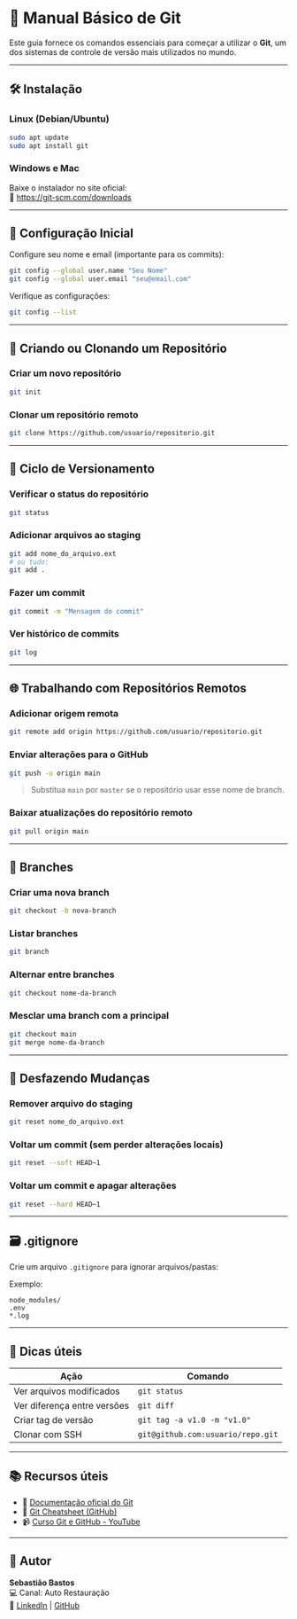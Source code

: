 # 📘 Manual Básico de Git

Este guia fornece os comandos essenciais para começar a utilizar o **Git**, um dos sistemas de controle de versão mais utilizados no mundo.

---

## 🛠️ Instalação

### Linux (Debian/Ubuntu)
```bash
sudo apt update
sudo apt install git
```

### Windows e Mac
Baixe o instalador no site oficial:  
🔗 https://git-scm.com/downloads

---

## 🔧 Configuração Inicial

Configure seu nome e email (importante para os commits):

```bash
git config --global user.name "Seu Nome"
git config --global user.email "seu@email.com"
```

Verifique as configurações:

```bash
git config --list
```

---

## 📂 Criando ou Clonando um Repositório

### Criar um novo repositório
```bash
git init
```

### Clonar um repositório remoto
```bash
git clone https://github.com/usuario/repositorio.git
```

---

## 🔄 Ciclo de Versionamento

### Verificar o status do repositório
```bash
git status
```

### Adicionar arquivos ao staging
```bash
git add nome_do_arquivo.ext
# ou tudo:
git add .
```

### Fazer um commit
```bash
git commit -m "Mensagem do commit"
```

### Ver histórico de commits
```bash
git log
```

---

## 🌐 Trabalhando com Repositórios Remotos

### Adicionar origem remota
```bash
git remote add origin https://github.com/usuario/repositorio.git
```

### Enviar alterações para o GitHub
```bash
git push -u origin main
```

> Substitua `main` por `master` se o repositório usar esse nome de branch.

### Baixar atualizações do repositório remoto
```bash
git pull origin main
```

---

## 🌿 Branches

### Criar uma nova branch
```bash
git checkout -b nova-branch
```

### Listar branches
```bash
git branch
```

### Alternar entre branches
```bash
git checkout nome-da-branch
```

### Mesclar uma branch com a principal
```bash
git checkout main
git merge nome-da-branch
```

---

## 🚫 Desfazendo Mudanças

### Remover arquivo do staging
```bash
git reset nome_do_arquivo.ext
```

### Voltar um commit (sem perder alterações locais)
```bash
git reset --soft HEAD~1
```

### Voltar um commit e apagar alterações
```bash
git reset --hard HEAD~1
```

---

## 🗃️ .gitignore

Crie um arquivo `.gitignore` para ignorar arquivos/pastas:

Exemplo:
```
node_modules/
.env
*.log
```

---

## 🧠 Dicas úteis

| Ação                         | Comando                        |
|-----------------------------|--------------------------------|
| Ver arquivos modificados    | `git status`                  |
| Ver diferença entre versões | `git diff`                    |
| Criar tag de versão         | `git tag -a v1.0 -m "v1.0"`   |
| Clonar com SSH              | `git@github.com:usuario/repo.git` |

---

## 📚 Recursos úteis

- 🔗 [Documentação oficial do Git](https://git-scm.com/doc)
- 🧠 [Git Cheatsheet (GitHub)](https://education.github.com/git-cheat-sheet-education.pdf)
- 📹 [Curso Git e GitHub - YouTube](https://www.youtube.com/results?search_query=git+e+github)

---

## 👤 Autor

**Sebastião Bastos**  
💻 Canal: Auto Restauração  
🔗 [LinkedIn](https://www.linkedin.com/in/profsebastiao) | [GitHub](https://github.com/profsebastiao)
